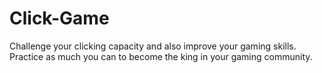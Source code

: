 # Click-Game
Challenge your clicking capacity and also improve your gaming skills. Practice as much you can to become the king in your gaming community.
